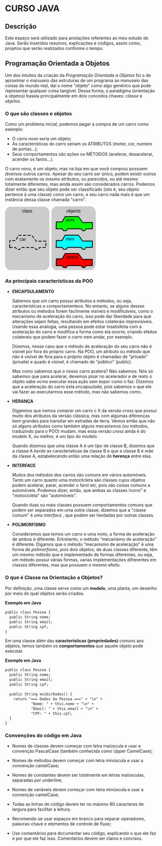 # CURSO JAVA

## Descrição

Este espaço será utilizado para anotações referentes ao meu estudo de Java. Serão inseridos resumos, explicações e códigos, assim como, projetos que serão realizados conforme o tempo.


## Programação Orientada a Objetos

Um dos intuitos da criação da *Programação Orientada a Objetos* foi o de aproximar o manuseio das estruturas de um programa ao manuseio das coisas do mundo real, daí o nome "objeto" como algo genérico que pode representar qualquer coisa tangível. Dessa forma, o paradigma (orientação a objetos) baseia principalmente em dois conceitos chaves: *classe* e *objetos*.

### O que são classes e objetos

Como um problema inicial, podemos pegar a compra de um carro como exemplo:
  - O carro novo seria um objeto;
  - As características do carro seriam os ATRIBUTOS (motor, cor, numero de portas...);
  - Seus comportamentos são ações ou MÉTODOS (acelerar, desacelerar, acender os faróis...).

O carro novo, é um objeto, mas na loja em que você comprou possuem diversos outros carros. Apesar do seu carro ser único, podem existir outros com exatamente os mesmo atributos, ou parecidos, ou até mesmo totalmente diferentes, mas ainda assim são considerados carros. Podemos dizer então que seu objeto pode ser classificado (isto é, seu *objeto* pertence à uma classe) como um carro, e seu carro nada mais é que um instância dessa classe chamada "carro".

![alt text](image.png)

### As principais características da POO

- **ENCAPSULAMENTO**
  
  Sabemos que um carro possui atributos e métodos, ou seja, características e comportamenteos. No entanto, se alguns desses atributos ou métodos forem facilmente visíveis e modificáveis, como o mecanismo de aceleração do carro, isso pode dar liberdade para que alterações sejam feitas, resultando em efeitos colaterais imprevisíveis. Usando essa analogia, uma pessoa pode estar insatisfeita com a aceleração do carro e modifica a forma como ela ocorre, criando efeitos colaterais que podem fazer o carro nem andar, por exemplo.

  Dizemos, nesse caso que o método de aceleração do seu carro não é visível por fora do próprio carro. Na POO, um atributo ou método que não é visível de fora para o próprio objeto é chamadao de "privado" (private) e quado é visível, é chamado de "público" (public).

  Mas como sabemos que o nosso carro acelera? Não sabemos. Nós só sabemso que para acelerar, devemos pisar no acelerador e de resto o objeto sabe ocmo executar essa ação sem expor como o faz. Dizemos que a aceleração do carro está *encapsulada*, pois sabemos o que ele vai fazer ao executarmos esse método, mas não sabemos como.

- **HERANÇA**

  Digamnos que iremos comprar um carro c X da versão *cross* que possui muito dos atributos da versão clássica, mas com algumas diferenças bem grandes para transitar em estradas de terra. Vemos então que não só alguns atributos como também alguns mecanismos (ou métodos, traduzindo para o POO) mudam, mas essa versão *cross* ainda é do modelo X, ou melhor, é um *tipo* do modelo.

  Quando dizemos que uma classe A é um tipo de classe B, dizemos que a classe A *herda* as características da classe B e que a classe B é *mãe* da classe A, estabelecendo então uma relação de **herença** entre elas.

- **INTERFACE**

  Muitos dos métodos dos carros são comuns em vários automóveis. Tanto um carro quanto uma motoclicleta são classes cujos objetos podem acelerar, parar, acender o farol etc, pois são coisas comuns a automóveis. Podemos dizer, então, que ambas as classes !corro" e "motocicleta" são "automóveis".

  Quando duas ou mais classes possuem comportamentos comuns que podem ser separados em uma outra classe, dizemos que a "classe comum" é uma *interface* , que podem ser herdadas por outras classes.

- **POLIMORFISMO**

  Consideramos que temos um carro e uma moto, a forma de aceleração de ambos é diferente. Entretanto, o método "mecanismo de aceleração" é diferente. Digamos que o método "mecanismo de aceleração" é uma forma de *polimorfismo*, pois dois objetos, de duas classes diferente, têm um mesmo método que é implementado de formas diferentes, ou seja, um método possui várias formas, varias implementações difrerentes em classes diferentes, mas que possuem o mesmo efeito.


### O que é Classe na Orientação a Objetos?

  Por definição, uma classe serve como um **modelo**, uma planta, um desenho por meio do qual objetos serão criados.

 **Exemplo em Java**
  

  ```
  public class Pessoa {
    public String nome;
    public String email;
    public String cpf;
  }
  ```

  Em uma classe além das **características (propriedades)** comuns aos objetos, temos também os **comportamentos** que aquele objeto pode executar.

  **Exemplo em Java**

  ```
  public class Pessoa {
    public String nome;
    public String email;
    public String cpf;

    public String exibirDados() {
      return "=== Dados da Pessoa ===" + "\n" +
              "Nome: " + this.nome + "\n" +
              "Email: " + this.email + "\n" +
              "CPF: " + this.cpf;
    }
  }
  ```

  ### Convenções do código em Java

  - Nomes de classes devem começar com letra maiúscula e usar a convenção PascalCase (também conhecida como Upper CamelCase);

  - Nomes de métodos devem começar com letra minúscula e usar a convenção camelCase;

  - Nomes de constantes devem ser totalmente em letras maiúsculas, separadas por underline;

  - Nomes de variáveis devem começar com letra minúscula e usar a convenção camelCase;

  - Todas as linhas de código devem ter no máximo 80 caracteres de largura para facilitar a leitura;

  - Recomenda-se usar espaços em branco para separar operadores, palavras-chave e elementos de controle de fluxo;

  - Use comentários para documentar seu código, explicando o que ele faz e por que ele faz isso. Comentários devem ser claros e concisos.
